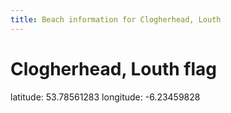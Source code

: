 ```yaml
---
title: Beach information for Clogherhead, Louth
---
```

# Clogherhead, Louth <span class="material-icons blue-flag">flag</span>

<div class="location-info">latitude: 53.78561283 longitude: -6.23459828</div>
<div></div>